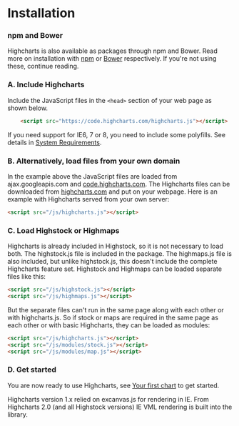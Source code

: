 Installation
===

### npm and Bower

Highcharts is also available as packages through npm and Bower. Read more on installation with [npm](https://highcharts.com/docs/getting-started/install-from-npm) or [Bower](https://highcharts.com/docs/getting-started/install-from-bower) respectively. If you're not using these, continue reading.

### A. Include Highcharts

Include the JavaScript files in the `<head>` section of your web page as shown below.

```html
    <script src="https://code.highcharts.com/highcharts.js"></script>
```

If you need support for IE6, 7 or 8, you need to include some polyfills. See details in [System Requirements](https://www.highcharts.com/docs/getting-started/system-requirements#oldie).

### B. Alternatively, load files from your own domain

In the example above the JavaScript files are loaded from ajax.googleapis.com and [code.highcharts.com](https://code.highcharts.com). The Highcharts files can be downloaded from [highcharts.com](download) and put on your webpage. Here is an example with Highcharts served from your own server:

```html
<script src="/js/highcharts.js"></script>
```

### C. Load Highstock or Highmaps

Highcharts is already included in Highstock, so it is not necessary to load both. The highstock.js file is included in the package. The highmaps.js file is also included, but unlike highstock.js, this doesn't include the complete Highcharts feature set. Highstock and Highmaps can be loaded separate files like this:

```html
<script src="/js/highstock.js"></script>
<script src="/js/highmaps.js"></script>
```

But the separate files can't run in the same page along with each other or with highcharts.js. So if stock or maps are required in the same page as each other or with basic Highcharts, they can be loaded as modules:

```html
<script src="/js/highcharts.js"></script>
<script src="/js/modules/stock.js"></script>
<script src="/js/modules/map.js"></script>
```

### D. Get started

You are now ready to use Highcharts, see [Your first chart](https://highcharts.com/docs/getting-started/your-first-chart) to get started.

Highcharts version 1.x relied on excanvas.js for rendering in IE. From Highcharts 2.0 (and all Highstock versions) IE VML rendering is built into the library.
